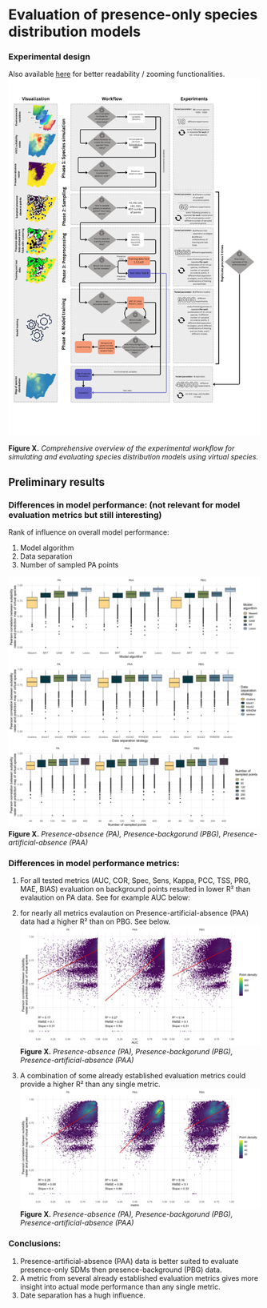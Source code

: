 # Evaluation of presence-only species distribution models


### Experimental design
Also available [here](https://www.canva.com/design/DAGsG1V1Q9A/5xo4VLJaQVJNJ0qLQ3rU7g/edit?utm_content=DAGsG1V1Q9A&utm_campaign=designshare&utm_medium=link2&utm_source=sharebutton) for better readability / zooming functionalities.
![](images/workflow_simplified.png)


**Figure X.** *Comprehensive overview of the experimental workflow for simulating and evaluating species distribution models using virtual species.*



## Preliminary results

### Differences in model performance: (not relevant for model evaluation metrics but still interesting)
Rank of influence on overall model performance:
1. Model algorithm
2. Data separation
3. Number of sampled PA points

![](images/modelPerformance/trueCor_byModelSizePoints.png)   
**Figure X.** *Presence-absence (PA), Presence-backgorund (PBG), Presence-artificial-absence (PAA)*


### Differences in model performance **metrics**:

1. For all tested metrics (AUC, COR, Spec, Sens, Kappa, PCC, TSS, PRG, MAE, BIAS) evaluation on background points resulted in lower R² than evalaution on PA data. See for example AUC below:

1. for nearly all metrics evalaution on Presence-artificial-absence (PAA) data had a higher R² than on PBG. See below.
     ![](images/resultPlots/AUC_byMethod.png)   
     **Figure X.** *Presence-absence (PA), Presence-backgorund (PBG), Presence-artificial-absence (PAA)*
1. A combination of some already established evaluation metrics could provide a higher R² than any single metric.
![](images/resultPlots/metric_byMethod.png)   
**Figure X.** *Presence-absence (PA), Presence-backgorund (PBG), Presence-artificial-absence (PAA)*

### Conclusions:

1. Presence-artificial-absence (PAA) data is better suited to evaluate presence-only SDMs then presence-background (PBG) data.
2. A metric from several already established evaluation metrics gives more insight into actual mode performance than any single metric.
3. Date separation has a hugh influence.
















<!--
# DEPRECATED

some further thoughts on this [here](https://docs.google.com/document/d/1w_g_zHOl-no0fK0e-9W92zZXBLmHuiEP_RfSP0wT39E/edit?usp=sharing). 

**Hypothesis 1:**
 The choice of test dataset significantly alters both spatial predictions and performance metrics of species distribution models.

**Hypothesis 2:**
 Commonly used performance metrics do not exhibit a strong correlation with the actual predictive accuracy or ecological relevance of species distribution models.

**Hypothesis 3:**
 Presence-background datasets lead to biased or unreliable evaluation metrics in species distribution modeling.

**Hypothesis 4:**
 A composite evaluation approach that integrates multiple existing metrics provides a more accurate estimate of overall model quality than individual metrics alone.

**Hypothesis 5:**
 Artificial absence sampling from presence-only data improves the reliability of performance metrics compared to standard background sampling methods.







**Phase 1: Species Simulation** involves selecting environmental predictor variables from a predefined bioclimatic set and generating virtual species distributions using the methodology of Grimm et al. (2020). This includes converting continuous habitat suitability predictions into binary presence–absence rasters. A total of 10 virtual species (VS01–VS10) were simulated as distinct ecological niches.

**Phase 2: Sampling** entails sampling presence–absence points at six different effort levels (40, 80, 120, 160, 200, and 400 points). For each virtual species and sampling level, presence and absence points are drawn from the presence–absence raster layer, simulating realistic ecological sampling.

**Phase 3: Preprocessing** consists of separating the sampled presence–absence points into training and test datasets using five different spatial partitioning strategies: random, KNNDM, blockCV1, blockCV2, and clustering. One of the six folds (fold 6) is designated as the test set, and folds 1–5 are used for model training. This phase also distinguishes between presence-only and presence–absence data use cases, affecting the model input structure.

**Phase 4: Model Training** includes fitting five commonly used SDM algorithms: Boosted Regression Trees (BRT), Random Forest (RF), Generalized Additive Models (GAM), Lasso regression, and Maxent. Background points (n = 10,000) are sampled randomly for presence-only models and incorporated with the environmental variables. Each model is trained with the environmental predictors and then evaluated using withheld test data to assess predictive performance.

The **Visualization** column (left) provides examples of key raster and spatial data products generated during the workflow, including environmental variables, habitat suitability layers, sampled training/testing points, and final species distribution predictions.

The **Experiments** column (right) quantifies the factorial design across all tested parameters: 10 virtual species × 6 sample sizes × 5 data partitioning strategies × 5 model algorithms × 5 replicates, resulting in a total of **45,000 independent model runs**. Each modeling run represents a unique combination of ecological realism, sampling design, spatial structure, and algorithmic choice. This full factorial experimental design allows for systematic assessment of the effects of each factor and their interactions on SDM performance and stability.

Arrows and dashed boxes indicate the logical flow of information and parameter control across workflow phases. The design aims to mimic real-world species distribution modeling pipelines while allowing controlled manipulation of ecological, statistical, and computational assumptions.




### Evaluation of the experiments

### Methods
The models are calculated on 10 virtual species. Virtual species from [Grimmet et al. 2021](https://doi.org/10.1016/j.ecolmodel.2020.109194).
![](https://ars.els-cdn.com/content/image/1-s2.0-S0304380020302659-gr1.jpg)

## Deprecated: 

deprecated:
In this study we show:
1. that the exact same map of species distribution can mirror “unusable” or “near perfect” performance metrics based on the decision the modeler makes.
2. that a metric calculated on several already established performance metrics can provide a more robust estimate of model performance.
3. that this metric can be calculated on presence-only data by sampling artificial absence data.

### Preliminary results
All metrics are campared against a pearson correlation (y-axis) between the map/raster of the modeled prediction and the suitability raster calculated with `terra::layerCOR()`.
 
Image on the left: Shows AUC calculate on Presence-Absence data.

Image in the middle: Shows AUC calculated on Presence-Only and background data. This is the combination that is probably most often used in reality. 

Image on the right: Shows a metric (not the AUC!) calculated from severals performance metrics to average out the uncertainities of single metrics. Presnece-Only data are used togehter with artificial absence data.
![](images/summary2.png)

-->
